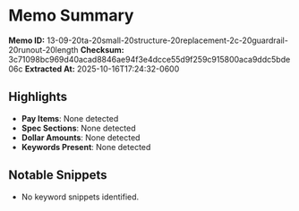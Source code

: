 # Memo Summary

**Memo ID:** 13-09-20ta-20small-20structure-20replacement-2c-20guardrail-20runout-20length
**Checksum:** 3c71098bc969d40acad8846ae94f3e4dcce55d9f259c915800aca9ddc5bde06c
**Extracted At:** 2025-10-16T17:24:32-0600

## Highlights
- **Pay Items**: None detected
- **Spec Sections**: None detected
- **Dollar Amounts**: None detected
- **Keywords Present**: None detected

## Notable Snippets
- No keyword snippets identified.